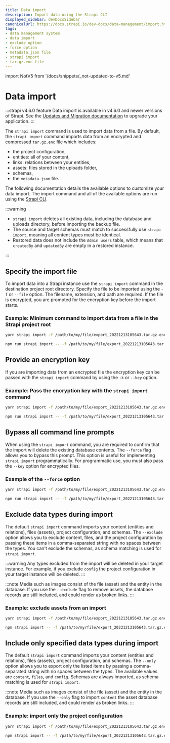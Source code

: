 ```yaml
---
title: Data import 
description: Import data using the Strapi CLI
displayed_sidebar: devDocsSidebar
canonicalUrl: https://docs.strapi.io/dev-docs/data-management/import.html
tags:
- data management system
- data import
- exclude option
- force option
- metadata.json file
- strapi import
- tar.gz.enc file 
---
```


import NotV5 from '/docs/snippets/_not-updated-to-v5.md'

# Data import

<NotV5 />

:::strapi v4.6.0 feature
Data import is available in v4.6.0 and newer versions of Strapi. See the [Updates and Migration documentation](/dev-docs/upgrade-tool) to upgrade your application.
:::

The `strapi import` command is used to import data from a file. By default, the `strapi import` command imports data from an encrypted and compressed `tar.gz.enc` file which includes:

- the project configuration,
- entities: all of your content,
- links: relations between your entities,
- assets: files stored in the uploads folder,
- schemas,
- the `metadata.json` file.

The following documentation details the available options to customize your data import. The import command and all of the available options are run using the [Strapi CLI](/dev-docs/cli#strapi-import).

:::warning

- `strapi import` deletes all existing data, including the database and uploads directory, before importing the backup file.
- The source and target schemas must match to successfully use `strapi import`, meaning all content types must be identical.
- Restored data does not include the `Admin users` table, which means that `createdBy` and `updatedBy` are empty in a restored instance.  

:::

## Specify the import file

To import data into a Strapi instance use the `strapi import` command in the destination project root directory. Specify the file to be imported using the `-f` or `--file` option. The filename, extension, and path are required. If the file is encrypted, you are prompted for the encryption key before the import starts.

### Example: Minimum command to import data from a file in the Strapi project root

<Tabs groupId="yarn-npm">

<TabItem value="yarn" label="yarn">

```bash
yarn strapi import -f /path/to/my/file/export_20221213105643.tar.gz.enc
```

</TabItem>

<TabItem value="npm" label="npm">

```bash
npm run strapi import -- -f /path/to/my/file/export_20221213105643.tar.gz.enc
```

</TabItem>

</Tabs>

## Provide an encryption key

If you are importing data from an encrypted file the encryption key can be passed with the `strapi import` command by using the `-k` or `--key` option.

### Example: Pass the encryption key with the `strapi import` command

<Tabs groupId="yarn-npm">

<TabItem value="yarn" label="yarn">

```bash
yarn strapi import -f /path/to/my/file/export_20221213105643.tar.gz.enc --key my-encryption-key
```

</TabItem>

<TabItem value="npm" label="npm">

```bash
npm run strapi import -- -f /path/to/my/file/export_20221213105643.tar.gz.enc --key my-encryption-key
```

</TabItem>

</Tabs>

## Bypass all command line prompts

When using the `strapi import` command, you are required to confirm that the import will delete the existing database contents. The `--force` flag allows you to bypass this prompt. This option is useful for implementing `strapi import` programmatically. For programmatic use, you must also pass the `--key` option for encrypted files.

### Example of the `--force` option

<Tabs groupId="yarn-npm">

<TabItem value="yarn" label="yarn">

```bash
yarn strapi import -f /path/to/my/file/export_20221213105643.tar.gz.enc --force --key my-encryption-key
```

</TabItem>

<TabItem value="npm" label="npm">

```bash
npm run strapi import -- -f /path/to/my/file/export_20221213105643.tar.gz.enc --force --key my-encryption-key
```

</TabItem>

</Tabs>

## Exclude data types during import

The default `strapi import` command imports your content (entities and relations), files (assets), project configuration, and schemas. The `--exclude` option allows you to exclude content, files, and the project configuration by passing these items in a comma-separated string with no spaces between the types. You can't exclude the schemas, as schema matching is used for `strapi import`.

:::warning
Any types excluded from the import will be deleted in your target instance. For example, if you exclude `config` the project configuration in your target instance will be deleted.
:::

:::note
Media such as images consist of the file (asset) and the entity in the database. If you use the `--exclude` flag to remove assets, the database records are still included, and could render as broken links.
:::

### Example: exclude assets from an import

<Tabs groupId="yarn-npm">

<TabItem value="yarn" label="yarn">

```bash
yarn strapi import -f /path/to/my/file/export_20221213105643.tar.gz.enc --exclude files
```

</TabItem>

<TabItem value="npm" label="npm">

```bash
npm strapi import -- -f /path/to/my/file/export_20221213105643.tar.gz.enc --exclude files
```

</TabItem>

</Tabs>

## Include only specified data types during import

The default `strapi import` command imports your content (entities and relations), files (assets), project configuration, and schemas. The `--only` option allows you to export only the listed items by passing a comma-separated string  with no spaces between the types. The available values are `content`, `files`, and `config`. Schemas are always imported, as schema matching is used for `strapi import`.

:::note
Media such as images consist of the file (asset) and the entity in the database. If you use the `--only` flag to import `content` the asset database records are still included, and could render as broken links.
:::

### Example: import only the project configuration

<Tabs groupId="yarn-npm">

<TabItem value="yarn" label="yarn">

```bash
yarn strapi import -f /path/to/my/file/export_20221213105643.tar.gz.enc --only config
```

</TabItem>

<TabItem value="npm" label="npm">

```bash
npm strapi import -- -f /path/to/my/file/export_20221213105643.tar.gz.enc --only config
```

</TabItem>

</Tabs>

<FeedbackPlaceholder />
